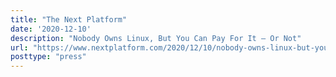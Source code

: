 ```yaml
---
title: "The Next Platform"
date: '2020-12-10'
description: "Nobody Owns Linux, But You Can Pay For It – Or Not"
url: "https://www.nextplatform.com/2020/12/10/nobody-owns-linux-but-you-can-pay-for-it-or-not/"
posttype: "press"
---
```

